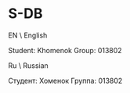 # S-DB
EN \ English

Student: Khomenok
Group: 013802  

Ru \ Russian

Студент: Хоменок
Группа: 013802
